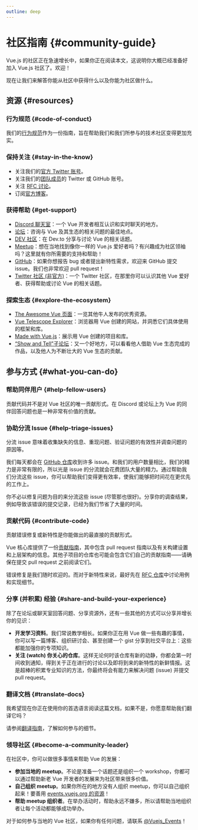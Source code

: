 ```yaml
---
outline: deep
---
```


# 社区指南 {#community-guide}

Vue.js 的社区正在急速增长中，如果你正在阅读本文，这说明你大概已经准备好加入 Vue.js 社区了。欢迎！

现在让我们来解答你能从社区中获得什么以及你能为社区做什么。

## 资源 {#resources}

### 行为规范 {#code-of-conduct}

我们的[行为规范](/about/coc)作为一份指南，旨在帮助我们和我们所参与的技术社区变得更加充实。

### 保持关注 {#stay-in-the-know}

- 关注我们的[官方 Twitter 账号](https://twitter.com/vuejs)。
- 关注我们的[团队成员](./team)的 Twitter 或 GitHub 账号。
- 关注 [RFC 讨论](https://github.com/vuejs/rfcs)。
- 订阅[官方博客](https://blog.vuejs.org/)。

### 获得帮助 {#get-support}

- [Discord 聊天室](https://chat.vuejs.org/)：一个 Vue 开发者相互认识和实时聊天的地方。
- [论坛](https://forum.vuejs.org/)：咨询与 Vue 及其生态的相关问题的最佳地点。
- [DEV 社区](https://dev.to/t/vue)：在 Dev.to 分享与讨论 Vue 的相关话题。
- [Meetup](https://events.vuejs.org/meetups)：想在当地找到像你一样的 Vue.js 爱好者吗？有兴趣成为社区领袖吗？这里就有你所需要的支持和帮助！
- [GitHub](https://github.com/vuejs)：如果你想报告 bug 或者提出新特性需求，欢迎来 GitHub 提交 issue。我们也非常欢迎 pull request！
- [Twitter 社区 (非官方)](https://twitter.com/i/communities/1516368750634840064)：一个 Twitter 社区，在那里你可以认识其他 Vue 爱好者、获得帮助或讨论 Vue 的相关话题。

### 探索生态 {#explore-the-ecosystem}

- [The Awesome Vue 页面](https://github.com/vuejs/awesome-vue)：一览其他牛人发布的优秀资源。
- [Vue Telescope Explorer](https://vuetelescope.com/explore)：浏览器用 Vue 创建的网站，并洞悉它们具体使用的框架和库。
- [Made with Vue.js](https://madewithvuejs.com/)：展示用 Vue 创建的项目和库。
- [“Show and Tell”子论坛](https://forum.vuejs.org/c/show-and-tell)：又一个好地方，可以看看他人借助 Vue 生态完成的作品，以及他人为不断壮大的 Vue 生态的贡献。

## 参与方式 {#what-you-can-do}

### 帮助同伴用户 {#help-fellow-users}

贡献代码并不是对 Vue 社区的唯一贡献形式。在 Discord 或论坛上为 Vue 的同伴回答问题也是一种非常有价值的贡献。

### 协助分流 Issue {#help-triage-issues}

分流 issue 意味着收集缺失的信息、重现问题、验证问题的有效性并调查问题的原因等。

我们每天都会在 [GitHub 仓库](https://github.com/vuejs)收到许多 issue。和我们的用户数量相比，我们的精力是非常有限的，所以光是 issue 的分流就会花费团队大量的精力。通过帮助我们分流这些 issue，你可以帮助我们变得更有效率，使我们能够把时间花在更优先的工作上。

你不必以修复问题为目的来分流这些 issue (尽管那也很好)。分享你的调查结果，例如导致该错误的提交记录，已经为我们节省了大量的时间。

### 贡献代码 {#contribute-code}

贡献错误修复或新特性是你能做出的最直接的贡献形式。

Vue 核心库提供了一份[贡献指南](https://github.com/vuejs/core/blob/main/.github/contributing.md)，其中包含 pull request 指南以及有关构建设置和上层架构的信息。其他子项目的仓库也可能会包含它们自己的贡献指南——请确保在提交 pull request 之前阅读它们。

错误修复是我们随时欢迎的。而对于新特性来说，最好先在 [RFC 仓库](https://github.com/vuejs/rfcs/discussions)中讨论用例和实现细节。

### 分享 (并积累) 经验 {#share-and-build-your-experience}

除了在论坛或聊天室回答问题、分享资源外，还有一些其他的方式可以分享并增长你的见识：

- **开发学习资料**。我们常说教学相长。如果你正在用 Vue 做一些有趣的事情，你可以写一篇博客、组织研讨会、甚至创建一个 gist 分享到社交平台上：这些都能加强你的专项知识。
- **关注 (watch) 你关心的仓库**。这样无论何时该仓库有新的动静，你都会第一时间收到通知，得到关于正在进行的讨论以及即将到来的新特性的新鲜情报。这是超棒的积累专业知识的方法，你最终将会有能力来解决问题 (issue) 并提交 pull request。

### 翻译文档 {#translate-docs}

我希望现在你正在使用你的首选语言阅读这篇文档，如果不是，你愿意帮助我们翻译它吗？

请参阅[翻译指南](/translations/)，了解如何参与的细节。

### 领导社区 {#become-a-community-leader}

在社区中，你可以做很多事情来帮助 Vue 的发展：

- **参加当地的 meetup**。不论是准备一个话题还是组织一个 workshop，你都可以通过帮助新老 Vue 开发者的发展来为社区带来很多价值。
- **自己组织 meetup**。如果你所在的地方没有人组织 meetup，你可以自己组织起来！要善用 [events.vuejs.org 的资源](https://events.vuejs.org/resources/#getting-started)！
- **帮助 meetup 组织者**。在举办活动时，帮助永远不嫌多，所以请帮助当地组织者让每个活动都能够成功举办。

对于如何参与当地的 Vue 社区，如果你有任何问题，请联系 [@Vuejs_Events](https://www.twitter.com/vuejs_events)！
